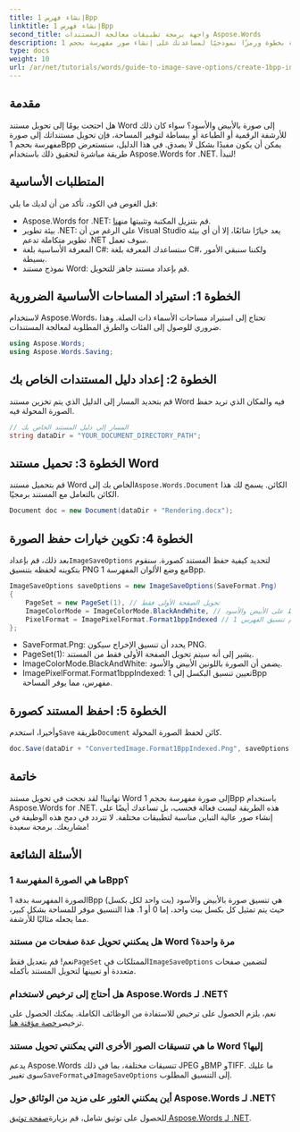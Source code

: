 ```yaml
---
title: إنشاء فهرس 1Bpp
linktitle: إنشاء فهرس 1Bpp
second_title: واجهة برمجة تطبيقات معالجة المستندات Aspose.Words
description: يوفر هذا الدليل تعليمات خطوة بخطوة ورمزًا نموذجيًا لمساعدتك على إنشاء صور مفهرسة بحجم 1Bpp بكفاءة لأغراض الأرشفة أو الطباعة أو توفير المساحة.
type: docs
weight: 10
url: /ar/net/tutorials/words/guide-to-image-save-options/create-1bpp-indexed/
---
```

## مقدمة

هل احتجت يومًا إلى تحويل مستند Word إلى صورة بالأبيض والأسود؟ سواء كان ذلك للأرشفة الرقمية أو الطباعة أو ببساطة لتوفير المساحة، فإن تحويل مستنداتك إلى صورة مفهرسة بحجم 1Bpp يمكن أن يكون مفيدًا بشكل لا يصدق. في هذا الدليل، سنستعرض طريقة مباشرة لتحقيق ذلك باستخدام Aspose.Words for .NET. لنبدأ!

## المتطلبات الأساسية

قبل الغوص في الكود، تأكد من أن لديك ما يلي:

-  Aspose.Words for .NET: قم بتنزيل المكتبة وتثبيتها من[هنا](https://releases.aspose.com/words/net/).
- بيئة تطوير .NET: على الرغم من أن Visual Studio يعد خيارًا شائعًا، إلا أن أي بيئة تطوير متكاملة تدعم .NET سوف تعمل.
- المعرفة الأساسية بلغة C#: ستساعدك المعرفة بلغة C#، ولكننا سنبقي الأمور بسيطة.
- نموذج مستند Word: قم بإعداد مستند جاهز للتحويل.

## الخطوة 1: استيراد المساحات الأساسية الضرورية

لاستخدام Aspose.Words، تحتاج إلى استيراد مساحات الأسماء ذات الصلة. وهذا ضروري للوصول إلى الفئات والطرق المطلوبة لمعالجة المستندات.

```csharp
using Aspose.Words;
using Aspose.Words.Saving;
```

## الخطوة 2: إعداد دليل المستندات الخاص بك

قم بتحديد المسار إلى الدليل الذي يتم تخزين مستند Word فيه والمكان الذي تريد حفظ الصورة المحولة فيه.

```csharp
// المسار إلى دليل المستند الخاص بك
string dataDir = "YOUR_DOCUMENT_DIRECTORY_PATH";
```

## الخطوة 3: تحميل مستند Word

قم بتحميل مستند Word الخاص بك إلى`Aspose.Words.Document` الكائن. يسمح لك هذا الكائن بالتعامل مع المستند برمجيًا.

```csharp
Document doc = new Document(dataDir + "Rendering.docx");
```

## الخطوة 4: تكوين خيارات حفظ الصورة

 بعد ذلك، قم بإعداد`ImageSaveOptions` لتحديد كيفية حفظ المستند كصورة. سنقوم بتكوينه لحفظه بتنسيق PNG مع وضع الألوان المفهرسة 1Bpp.

```csharp
ImageSaveOptions saveOptions = new ImageSaveOptions(SaveFormat.Png)
{
    PageSet = new PageSet(1), // تحويل الصفحة الأولى فقط
    ImageColorMode = ImageColorMode.BlackAndWhite, // ضبط على الأبيض والأسود
    PixelFormat = ImagePixelFormat.Format1bppIndexed // استخدم تنسيق الفهرس 1Bpp
};
```

- SaveFormat.Png: يحدد أن تنسيق الإخراج سيكون PNG.
- PageSet(1): يشير إلى أنه سيتم تحويل الصفحة الأولى فقط من المستند.
- ImageColorMode.BlackAndWhite: يضمن أن الصورة باللونين الأبيض والأسود.
- ImagePixelFormat.Format1bppIndexed: تعيين تنسيق البكسل إلى 1Bpp مفهرس، مما يوفر المساحة.

## الخطوة 5: احفظ المستند كصورة

 وأخيرا، استخدم`Save` طريقة`Document` كائن لحفظ الصورة المحولة.

```csharp
doc.Save(dataDir + "ConvertedImage.Format1BppIndexed.Png", saveOptions);
```

## خاتمة

تهانينا! لقد نجحت في تحويل مستند Word إلى صورة مفهرسة بحجم 1Bpp باستخدام Aspose.Words for .NET. هذه الطريقة ليست فعالة فحسب، بل تساعدك أيضًا على إنشاء صور عالية التباين مناسبة لتطبيقات مختلفة. لا تتردد في دمج هذه الوظيفة في مشاريعك. برمجة سعيدة!

## الأسئلة الشائعة

### ما هي الصورة المفهرسة 1Bpp؟
الصورة المفهرسة بدقة 1Bpp (بت واحد لكل بكسل) هي تنسيق صورة بالأبيض والأسود حيث يتم تمثيل كل بكسل ببت واحد، إما 0 أو 1. هذا التنسيق موفر للمساحة بشكل كبير، مما يجعله مثاليًا للأرشفة.

### هل يمكنني تحويل عدة صفحات من مستند Word مرة واحدة؟
 نعم! قم بتعديل فقط`PageSet` الممتلكات في`ImageSaveOptions` لتضمين صفحات متعددة أو تعيينها لتحويل المستند بأكمله.

### هل أحتاج إلى ترخيص لاستخدام Aspose.Words لـ .NET؟
 نعم، يلزم الحصول على ترخيص للاستفادة من الوظائف الكاملة. يمكنك الحصول على ترخيص[رخصة مؤقتة هنا](https://purchase.aspose.com/temporary-license/).

### ما هي تنسيقات الصور الأخرى التي يمكنني تحويل مستند Word إليها؟
 يدعم Aspose.Words تنسيقات مختلفة، بما في ذلك JPEG وBMP وTIFF. ما عليك سوى تغيير`SaveFormat`في`ImageSaveOptions` إلى التنسيق المطلوب.

### أين يمكنني العثور على مزيد من الوثائق حول Aspose.Words لـ .NET؟
 للحصول على توثيق شامل، قم بزيارة[صفحة توثيق Aspose.Words لـ .NET](https://reference.aspose.com/words/net/).